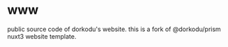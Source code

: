 # www

public source code of dorkodu's website.
this is a fork of @dorkodu/prism nuxt3 website template.
